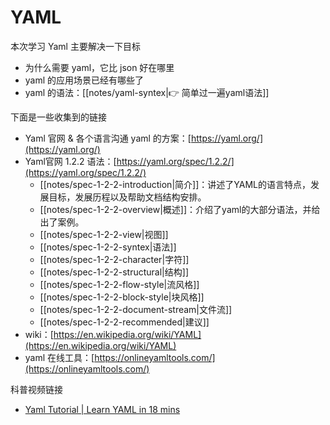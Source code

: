 # YAML

本次学习 Yaml 主要解决一下目标

* 为什么需要 yaml，它比 json 好在哪里
* yaml 的应用场景已经有哪些了
* yaml 的语法：[[notes/yaml-syntex|👉 简单过一遍yaml语法]]

下面是一些收集到的链接

* Yaml 官网 & 各个语言沟通 yaml 的方案：[https://yaml.org/](https://yaml.org/)
* Yaml官网 1.2.2 语法：[https://yaml.org/spec/1.2.2/](https://yaml.org/spec/1.2.2/)
	* [[notes/spec-1-2-2-introduction|简介]]：讲述了YAML的语言特点，发展目标，发展历程以及帮助文档结构安排。
	* [[notes/spec-1-2-2-overview|概述]]：介绍了yaml的大部分语法，并给出了案例。
	* [[notes/spec-1-2-2-view|视图]]
	* [[notes/spec-1-2-2-syntex|语法]]
	* [[notes/spec-1-2-2-character|字符]]
	* [[notes/spec-1-2-2-structural|结构]]
	* [[notes/spec-1-2-2-flow-style|流风格]]
	* [[notes/spec-1-2-2-block-style|块风格]]
	* [[notes/spec-1-2-2-document-stream|文件流]]
	* [[notes/spec-1-2-2-recommended|建议]]
* wiki：[https://en.wikipedia.org/wiki/YAML](https://en.wikipedia.org/wiki/YAML)
* yaml 在线工具：[https://onlineyamltools.com/](https://onlineyamltools.com/)

科普视频链接

* [Yaml Tutorial | Learn YAML in 18 mins](https://www.youtube.com/watch?v=1uFVr15xDGg)
